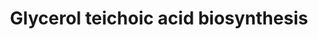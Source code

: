 ---
annotations:
- type: Pathway Ontology
  value: classic metabolic pathway
authors:
- M.Braymer
- MaintBot
- Egonw
- AlexanderPico
- DeSl
- Khanspers
- Eweitz
description: The peptidoglycan layers of many gram-positive bacteria (such as Saccharomyces
  cerevisiae) are densely functionalized with anionic glycopolymers called wall teichoic
  acids (WTAs). These polymers play crucial roles in cell shape determination, regulation
  of cell division, and other fundamental aspects of gram-positive bacterial physiology.
  Additionally, WTAs are important in pathogenesis and play key roles in antibiotic
  resistance. Based on http://pathway.yeastgenome.org/biocyc/
last-edited: 2021-05-20
organisms:
- Saccharomyces cerevisiae
redirect_from:
- /index.php/Pathway:WP563
- /instance/WP563
schema-jsonld:
- '@context': https://schema.org/
  '@id': https://wikipathways.github.io/pathways/WP563.html
  '@type': Dataset
  creator:
    '@type': Organization
    name: WikiPathways
  description: The peptidoglycan layers of many gram-positive bacteria (such as Saccharomyces
    cerevisiae) are densely functionalized with anionic glycopolymers called wall
    teichoic acids (WTAs). These polymers play crucial roles in cell shape determination,
    regulation of cell division, and other fundamental aspects of gram-positive bacterial
    physiology. Additionally, WTAs are important in pathogenesis and play key roles
    in antibiotic resistance. Based on http://pathway.yeastgenome.org/biocyc/
  keywords:
  - peptidoglycan-GlcNAc-ManNAc-(P-Gol)3(P-Gol-Glc)m
  - UMP
  - undecanyl-diphospho-GlcNAc-ManNAc-(P-Gol)3(P-Gol)n+1(Glc)n
  - glucose-6-phosphate
  - UDP-D-glucose
  - glucose-1-phosphate
  - 3 CDPglycerol
  - undecanyl-diphospho-GlcNAc-ManNAc-(P-Gol)3(P-Gol-Glc)1
  - pyrophosphate
  - UGP1
  - 3 CMP
  - undecaprenyl phosphate
  - undecanyl-diphospho-GlcNAc-ManNAc
  - UDP-Acetyl-D-glucosamine
  - UDP
  - UDP-acetylmannosamine
  - CDPglycerol
  - undecanyl-diphospho-GlcNAc-ManNAc-(P-Gol)3(P-Gol-Glc)n
  - PGM1
  - Glycerol-3-phosphate
  - UTP
  - undecanyl-diphospho-GlcNAc
  - PGM2
  - undecanyl-diphospho-GlcNAcManNAc-(P-Gol)3
  - CMP
  - CTP
  - peptidoglycan
  - YHL012W
  license: CC0
  name: Glycerol teichoic acid biosynthesis
seo: CreativeWork
title: Glycerol teichoic acid biosynthesis
wpid: WP563
---